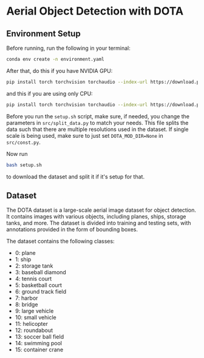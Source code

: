 # Aerial Object Detection with DOTA

## Environment Setup
Before running, run the following in your terminal:

```bash
conda env create -n environment.yaml
```

After that, do this if you have NVIDIA GPU:
```bash
pip install torch torchvision torchaudio --index-url https://download.pytorch.org/whl/cu118
```

and this if you are using only CPU:
```bash
pip install torch torchvision torchaudio --index-url https://download.pytorch.org/whl/cpu
```

Before you run the `setup.sh` script, make sure, if needed, you change the parameters in `src/split_data.py` to match your needs. This file splits the data such that there are multiple resolutions used in the dataset. If single scale is being
used, make sure to just set `DOTA_MOD_DIR=None` in `src/const.py`. 

Now run 
```bash
bash setup.sh
```
to download the dataset and split it if it's setup for that. 

## Dataset

The DOTA dataset is a large-scale aerial image dataset for object detection. It contains images with various objects, including planes, ships, storage tanks, and more. The dataset is divided into training and testing sets, with annotations provided in the form of bounding boxes.

The dataset contains the following classes:
- 0: plane
- 1: ship
- 2: storage tank
- 3: baseball diamond
- 4: tennis court
- 5: basketball court
- 6: ground track field
- 7: harbor
- 8: bridge
- 9: large vehicle
- 10: small vehicle
- 11: helicopter
- 12: roundabout
- 13: soccer ball field
- 14: swimming pool
- 15: container crane